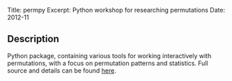 Title: permpy
Excerpt: Python workshop for researching permutations
Date: 2012-11



## Description
Python package, containing various tools for working interactively with 
permutations, with a focus on permutation patterns and statistics. 
Full source and details can be
found [here](https://github.com/cheyneh/permpy).

